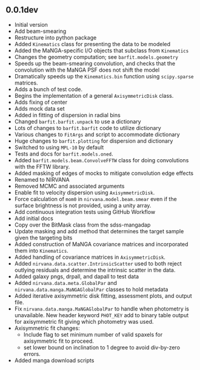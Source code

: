 0.0.1dev
--------

 - Initial version
 - Add beam-smearing
 - Restructure into python package
 - Added `Kinematics` class for presenting the data to be modeled
 - Added the MaNGA-specific I/O objects that subclass from `Kinematics`
 - Changes the geometry computation; see `barfit.models.geometry`
 - Speeds up the beam-smearing convolution, and checks that the
   convolution with the MaNGA PSF does not shift the model
 - Dramatically speeds up the `Kinematics.bin` function using
   `scipy.sparse` matrices.
 - Adds a bunch of test code.
 - Begins the implementation of a general `AxisymmetricDisk` class.
 - Adds fixing of center
 - Adds mock data set
 - Added in fitting of dispersion in radial bins
 - Changed `barfit.barfit.unpack` to use a dictionary
 - Lots of changes to `barfit.barfit` code to utilize dictionary
 - Various changes to `FitArgs` and script to accommodate dictionary
 - Huge changes to `barfit.plotting` for dispersion and dictionary
 - Switched to using `MPL-10` by default
 - Tests and docs for `barfit.models.oned`.
 - Added `barfit.models.beam.ConvolveFFTW` class for doing convolutions
   with the FFTW library.
 - Added masking of edges of mocks to mitigate convolution edge effects
 - Renamed to NIRVANA
 - Removed MCMC and associated arguments
 - Enable fit to velocity dispersion using `AxisymmetricDisk`.
 - Force calculation of `mom0` in `nirvana.model.beam.smear` even if the
   surface brightness is not provided, using a unity array.
 - Add continuous integration tests using GitHub Workflow
 - Add initial docs
 - Copy over the BitMask class from the sdss-mangadap
 - Update masking and add method that determines the target sample given
   the targeting bits
 - Added construction of MaNGA covariance matrices and incorporated them
   into `Kinematics`.
 - Added handling of covariance matrices in `AxisymmetricDisk`.
 - Added `nirvana.data.scatter.IntrinsicScatter` used to both reject
   outlying residuals and determine the intrinsic scatter in the data.
 - Added galaxy pngs, drpall, and dapall to test data
 - Added `nirvana.data.meta.GlobalPar` and
   `nirvana.data.manga.MaNGAGlobalPar` classes to hold metadata
 - Added iterative axisymmetric disk fitting, assessment plots, and
   output file.
 - Fix `nirvana.data.manga.MaNGAGlobalPar` to handle when photometry is
   unavailable.  New header keyword `PHOT_KEY` add to binary table
   output for axisymmetric fit giving which photometry was used.
 - Axisymmetric fit changes:
    - Include flag to set minimum number of valid spaxels for
      axisymmetric fit to proceed.
    - set lower bound on inclination to 1 degree to avoid div-by-zero
      errors.
 - Added manga download scripts


